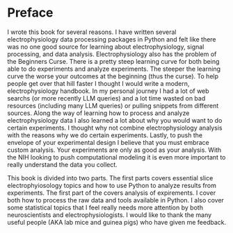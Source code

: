 # Preface

I wrote this book for several reasons. I have written several electrophysiology data processing packages in Python and felt like there was no one good source for learning about electrophysiology, signal processing, and data analysis. Electrophysiology also has the problem of the Beginners Curse. There is a pretty steep learning curve for both being able to do experiments and analyze experiments. The steeper the learning curve the worse your outcomes at the beginning (thus the curse). To help people get over that hill faster I thought I would write a modern, electrophysiology handbook. In my personal journey I had a lot of web searchs (or more recently LLM queries) and a lot time wasted on bad resources (including many LLM queries) or pulling snippets from different sources. Along the way of learning how to process and analyze electrophysiology data I also learned a lot about why you would want to do certain experiments. I thought why not combine electrophysiology analysis with the reasons why we do certain experiments. Lastly, to push the envelope of your experimental design I believe that you must embrace custom analysis. Your experiments are only as good as your analysis. With the NIH looking to push computational modeling it is even more important to really understand the data you collect.

This book is divided into two parts. The first parts covers essential slice electrophyiosology topics and how to use Python to analyze results from experiments. The first part of the covers analysis of expirements. I cover both how to process the raw data and tools available in Python. I also cover some statistical topics that I feel really needs more attention by both neuroscientists and electrophysiologists.
I would like to thank the many useful people (AKA lab mice and guinea pigs) who have given me feedback.